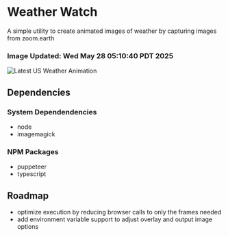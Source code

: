 # Weather Watch

A simple utility to create animated images of weather by capturing images from zoom.earth

### Image Updated: Wed May 28 05:10:40 PDT 2025

![Latest US Weather Animation](animations/2025-05-28.webp)

## Dependencies
### System Dependendencies
* node
* imagemagick
### NPM Packages
* puppeteer
* typescript

## Roadmap
* optimize execution by reducing browser calls to only the frames needed
* add environment variable support to adjust overlay and output image options
